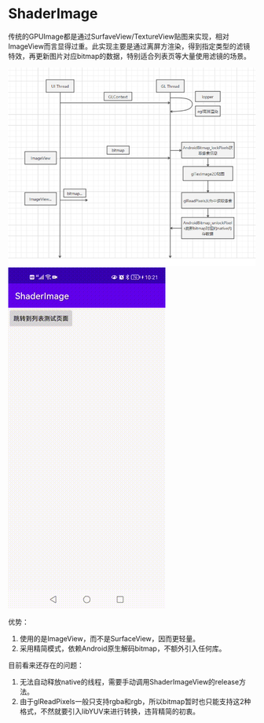 # ShaderImage
传统的GPUImage都是通过SurfaveView/TextureView贴图来实现，相对ImageView而言显得过重。此实现主要是通过离屏方渲染，得到指定类型的滤镜特效，再更新图片对应bitmap的数据，特别适合列表页等大量使用滤镜的场景。

![image](https://github.com/tanpuer/ShaderImage/blob/master/images/shaderImage.png)
![image](https://github.com/tanpuer/ShaderImage/blob/master/images/show.gif)

优势：
1. 使用的是ImageView，而不是SurfaceView，因而更轻量。
2. 采用精简模式，依赖Android原生解码bitmap，不额外引入任何库。


目前看来还存在的问题：
1. 无法自动释放native的线程，需要手动调用ShaderImageView的release方法。
2. 由于glReadPixels一般只支持rgba和rgb，所以bitmap暂时也只能支持这2种格式，不然就要引入libYUV来进行转换，违背精简的初衷。
